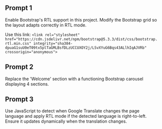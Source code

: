 ## Prompt 1
Enable Bootstrap's RTL support in this project. Modify the Bootstrap grid so the layout adapts correctly in RTL mode.

Use this link: `<link rel="stylesheet" href="https://cdn.jsdelivr.net/npm/bootstrap@5.3.3/dist/css/bootstrap.rtl.min.css" integrity="sha384-dpuaG1suU0eT09tx5plTaGMLBsfDLzUCCUXOY2j/LSvXYuG6Bqs43ALlhIqAJVRb" crossorigin="anonymous">`

## Prompt 2
Replace the 'Welcome' section with a functioning Bootstrap carousel displaying 4 sections.

## Prompt 3
Use JavaScript to detect when Google Translate changes the page language and apply RTL mode if the detected language is right-to-left. Ensure it updates dynamically when the translation changes.
